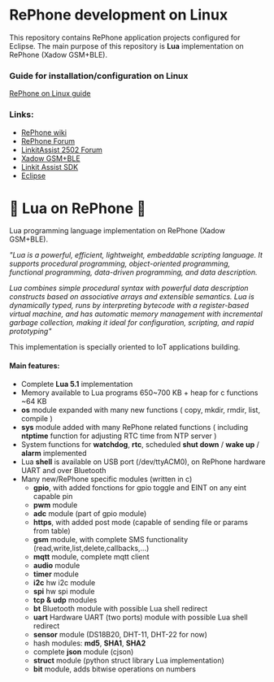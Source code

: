 # RePhone development on Linux

This repository contains RePhone application projects configured for Eclipse.
The main purpose of this repository is <b>Lua</b> implementation on RePhone (Xadow GSM+BLE).

### Guide for installation/configuration on Linux
[RePhone on Linux guide](https://github.com/loboris/RePhone_on_Linux/raw/master/Documents/RePhone%20on%20Linux.pdf)<br/>

### Links:
* [RePhone wiki](http://www.seeedstudio.com/wiki/Rephone)
* [RePhone Forum](http://www.seeedstudio.com/forum/viewforum.php?f=71)
* [LinkitAssist 2502 Forum](http://labs.mediatek.com/forums/forums/show/58.page)
* [Xadow GSM+BLE](http://www.seeedstudio.com/wiki/Xadow_GSM%2BBLE)
* [Linkit Assist SDK](http://download.labs.mediatek.com/MediaTek_LinkIt_Assist_2502_SDK_2_0_46.zip)
* [Eclipse](https://www.eclipse.org/downloads/)

# &#x1F539; Lua on RePhone &#x1F539;

Lua programming language implementation on RePhone (Xadow GSM+BLE).

<i>"Lua is a powerful, efficient, lightweight, embeddable scripting language. It supports procedural programming, object-oriented programming, functional programming, data-driven programming, and data description.

Lua combines simple procedural syntax with powerful data description constructs based on associative arrays and extensible semantics.
Lua is dynamically typed, runs by interpreting bytecode with a register-based virtual machine, and has automatic memory management with incremental garbage collection, making it ideal for configuration, scripting, and rapid prototyping"</i>

This implementation is specially oriented to IoT applications building.


#### Main features:

* Complete <b>Lua 5.1</b> implementation
* Memory available to Lua programs 650~700 KB + heap for c functions ~64 KB
* <b>os</b> module expanded with many new functions ( copy, mkdir, rmdir, list, compile )
* <b>sys</b> module added with many RePhone related functions ( including <b>ntptime</b> function for adjusting RTC time from NTP server )
* System functions for <b>watchdog</b>, <b>rtc</b>, scheduled <b>shut down</b> / <b>wake up</b> / <b>alarm</b> implemented
* Lua <B>shell</b> is available on USB port (/dev/ttyACM0), on RePhone hardware UART and over Bluetooth
* Many new/RePhone specific modules (written in c)
  * <b>gpio</b>, with added fonctions for gpio toggle and EINT on any eint capable pin
  * <b>pwm</b> module
  * <b>adc</b> module (part of gpio module)
  * <b>https</b>, with added post mode (capable of sending file or params from table)
  * <b>gsm</b> module, with complete SMS functionality (read,write,list,delete,callbacks,...)
  * <b>mqtt</b> module, complete mqtt client
  * <b>audio</b> module
  * <b>timer</b> module
  * <b>i2c</b> hw i2c module
  * <b>spi</b> hw spi module
  * <b>tcp & udp</b> modules
  * <b>bt</b> Bluetooth module with possible Lua shell redirect 
  * <b>uart</b> Hardware UART (two ports) module with possible Lua shell redirect 
  * <b>sensor</b> module (DS18B20, DHT-11, DHT-22 for now)
  * hash modules: <b>md5</b>, <b>SHA1</b>, <b>SHA2</b>
  * complete <b>json</b> module (cjson)
  * <b>struct</b> module (python struct library Lua implementation)
  * <b>bit</b> module, adds bitwise operations on numbers
